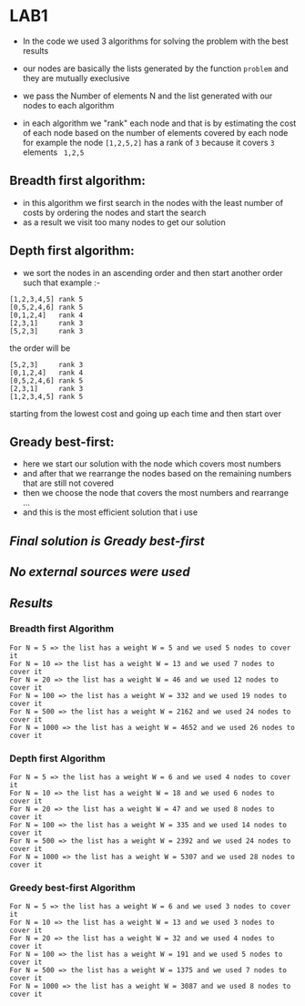 # LAB1 
- In the code we used 3 algorithms for solving the problem with the best results
- our nodes are basically the lists generated by the function `problem` and they are mutually execlusive
- we pass the Number of elements N and the list generated with our nodes to each algorithm

- in each algorithm we "rank" each node and that is by estimating the cost of each node based on the number of elements covered by each node 
for example the node ` [1,2,5,2] ` has a rank of `3` because it covers ` 3 ` elements ` 1,2,5`


## Breadth first algorithm:
- in this algorithm we first search in the nodes with the least number of costs by ordering the nodes and start the search 
- as a result we visit too many nodes to get our solution

## Depth first algorithm:
- we sort the nodes in an ascending order and then start another order such that
example :-
```
[1,2,3,4,5] rank 5
[0,5,2,4,6] rank 5
[0,1,2,4]   rank 4
[2,3,1]     rank 3
[5,2,3]     rank 3
```
the order will be
```
[5,2,3]     rank 3
[0,1,2,4]   rank 4
[0,5,2,4,6] rank 5
[2,3,1]     rank 3
[1,2,3,4,5] rank 5
```
starting from the lowest cost and going up each time and then start over

## Gready best-first:
- here we start our solution with the node which covers most numbers
- and after that we rearrange the nodes based on the remaining numbers that are still not covered
- then we choose the node that covers the most numbers and rearrange ...
- and this is the most efficient solution that i use

## *Final solution is Gready best-first*


## *No external sources were used*

## *Results*
### Breadth first Algorithm
```
For N = 5 => the list has a weight W = 5 and we used 5 nodes to cover it
For N = 10 => the list has a weight W = 13 and we used 7 nodes to cover it
For N = 20 => the list has a weight W = 46 and we used 12 nodes to cover it
For N = 100 => the list has a weight W = 332 and we used 19 nodes to cover it
For N = 500 => the list has a weight W = 2162 and we used 24 nodes to cover it
For N = 1000 => the list has a weight W = 4652 and we used 26 nodes to cover it
```
### Depth first Algorithm
```
For N = 5 => the list has a weight W = 6 and we used 4 nodes to cover it
For N = 10 => the list has a weight W = 18 and we used 6 nodes to cover it
For N = 20 => the list has a weight W = 47 and we used 8 nodes to cover it
For N = 100 => the list has a weight W = 335 and we used 14 nodes to cover it
For N = 500 => the list has a weight W = 2392 and we used 24 nodes to cover it
For N = 1000 => the list has a weight W = 5307 and we used 28 nodes to cover it
```
### Greedy best-first Algorithm
```
For N = 5 => the list has a weight W = 6 and we used 3 nodes to cover it
For N = 10 => the list has a weight W = 13 and we used 3 nodes to cover it
For N = 20 => the list has a weight W = 32 and we used 4 nodes to cover it
For N = 100 => the list has a weight W = 191 and we used 5 nodes to cover it
For N = 500 => the list has a weight W = 1375 and we used 7 nodes to cover it
For N = 1000 => the list has a weight W = 3087 and we used 8 nodes to cover it
```
